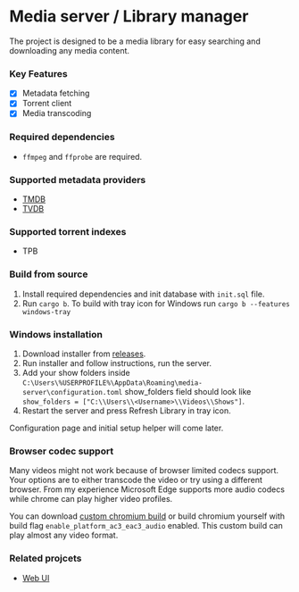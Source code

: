 # Media server / Library manager

The project is designed to be a media library for easy searching and downloading any media content.

### Key Features

- [x] Metadata fetching
- [x] Torrent client
- [x] Media transcoding

### Required dependencies

- `ffmpeg` and `ffprobe` are required.

### Supported metadata providers

- [TMDB](https://www.themoviedb.org/)
- [TVDB](https://thetvdb.com/)

### Supported torrent indexes

- TPB

### Build from source

1. Install required dependencies and init database with `init.sql` file.
2. Run `cargo b`. To build with tray icon for Windows run `cargo b --features windows-tray`

### Windows installation

1. Download installer from [releases](https://github.com/dog4ik/media-server/releases).
2. Run installer and follow instructions, run the server.
3. Add your show folders inside `C:\Users\%USERPROFILE%\AppData\Roaming\media-server\configuration.toml`
   show_folders field should look like `show_folders = ["C:\\Users\\<Username>\\Videos\\Shows"]`.
4. Restart the server and press Refresh Library in tray icon.

Configuration page and initial setup helper will come later.

### Browser codec support

Many videos might not work because of browser limited codecs support. Your options are to either transcode the video
or try using a different browser.
From my experience Microsoft Edge supports more audio codecs while chrome can play higher video profiles.

You can download [custom chromium build](https://github.com/cjw1115/enable-chromium-ac3-ec3-system-decoding) or build chromium yourself with build flag `enable_platform_ac3_eac3_audio` enabled.
This custom build can play almost any video format.

### Related projcets

- [Web UI](https://github.com/dog4ik/media-server-web)
